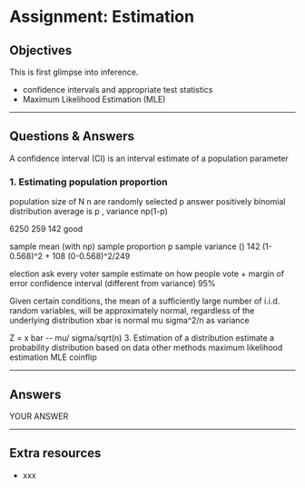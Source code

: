 # Assignment: Estimation

## Objectives
This is first glimpse into inference.

- confidence intervals and appropriate test statistics
- Maximum Likelihood Estimation (MLE)

_______________________________________

## Questions & Answers

A	confidence	interval	(CI)	is	an	interval	estimate	of	a	population	parameter

### 1. Estimating population proportion


population size of N
n are randomly selected
p answer positively
binomial distribution
average is p , variance np(1-p)

6250
259
142 good

sample mean (with np) sample proportion p
sample variance () 142 (1-0.568)^2 + 108 (0-0.568)^2/249


election
  ask every voter
  sample
  estimate on how people vote + margin of error
confidence interval (different from variance)
95%

Given	certain	conditions,	the	mean of	a	sufficiently	large	number
of	i.i.d.	random	variables,		will	be	approximately	normal,
regardless of	the	underlying	distribution
xbar is normal mu sigma^2/n as variance

Z = x bar -- mu/ sigma/sqrt(n)
3. Estimation of a distribution
estimate a probability distribution based on data
other methods
maximum likelihood estimation MLE coinflip
_______________________________________

## Answers
YOUR ANSWER

_______________________________________
## Extra resources

- xxx
